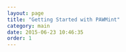 ```yaml
---
layout: page
title: "Getting Started with PAWMint"
category: main
date: 2015-06-23 10:46:35
order: 1
---
```



